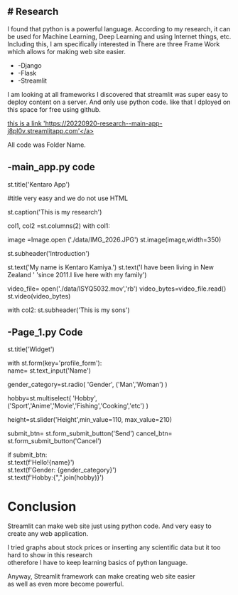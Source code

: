 <h2># Research</h2>
<p>I found that python is a powerful language. According to my research, it can be used for Machine Learning, Deep Learning and using Internet things, etc.
Including this, I am specifically interested in There are three Frame Work which allows for making web site easier.</p>
<ul>
    <li>-Django</li>
    <li>-Flask</li>
    <li>-Streamlit</li>
</ul>

<p>I am looking at all frameworks I discovered that streamlit was super easy to deploy content on a server.
And only use python code.
like that
I dployed on this space for free using github.</p>

<a href="https://20220920-research--main-app-j8pl0v.streamlitapp.com/">this is a link 'https://20220920-research--main-app-j8pl0v.streamlitapp.com'</a>

<p>All code was
Folder Name.</p>
<h2>-main_app.py code</h2>

<p>st.title('Kentaro App')</p> #title very easy and we do not use HTML

<p>st.caption('This is my research')</p>


<p>col1, col2 =st.columns(2)
with col1:</p>

<p>image =Image.open ('./data/IMG_2026.JPG')
 st.image(image,width=350)</p>
<p> st.subheader('Introduction')</p>
 <p>st.text('My name is Kentaro Kamiya.')
 st.text('I have been living in New Zealand 
'
         'since 2011.I live here with my family')</p>
 <p>video_file= open('./data/ISYQ5032.mov','rb')
 video_bytes=video_file.read()
 st.video(video_bytes)</p>

<p>with col2:
 st.subheader('This is my sons')
 </p>
 
 <h2>-Page_1.py Code</h2>

<p>st.title('Widget')</p>

<p>with st.form(key='profile_form'):<br>
 name= st.text_input('Name')</p>

 <p>gender_category=st.radio(
     'Gender',
     ('Man','Woman')
 )</p>
<p> hobby=st.multiselect(
     'Hobby',
     ('Sport','Anime','Movie','Fishing','Cooking','etc')
 )</p>
 
 <p>height=st.slider('Height',min_value=110, max_value=210)</p>

<p> submit_btn= st.form_submit_button('Send')
 cancel_btn= st.form_submit_button('Cancel')</p>
 <p>if submit_btn:<br>
    st.text(f'Hello!{name}')<br>
    st.text(f'Gender: {gender_category}')<br>
    st.text(f'Hobby:{",".join(hobby)}')</p>
 <h1>Conclusion</h2>
 <p>Streamlit can make web site just using python code.
 And very easy to create any web application.</p>
<p> I tried graphs about stock prices or inserting any scientific data but 
 it too hard to show in this research<br> otherefore I have to keep learning
 basics of python language.</p>
<p>Anyway, Streamlit framework can make creating web site easier<br> as well as even more become powerful.</p>
